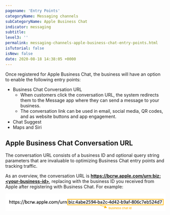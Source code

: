 ```yaml
---
pagename: 'Entry Points'
categoryName: Messaging channels
subCategoryName: Apple Business Chat
indicator: messaging
subtitle: 
level3: ''
permalink: messaging-channels-apple-business-chat-entry-points.html
isTutorial: false
isNew: false
date: 2020-08-18 14:38:05 +0000
---
```


Once registered for Apple Business Chat, the business will have an option to enable the following entry points: 
* Business Chat Conversation URL 
  * When customers click the conversation URL, the system redirects them to the Message app where they can send a message to your business. 
  * The conversation link can be used in email, social media, QR codes, and as website buttons and app engagement.  
* Chat Suggest
* Maps and Siri 

## Apple Business Chat Conversation URL

The conversation URL consists of a business ID and optional query string parameters that are invaluable to optimizing Business Chat entry points and tracking traffic. 

As an overview, the conversation URL is **https://bcrw.apple.com/urn:biz:<your-business-id>**, replacing **<your-business-id>** with the business ID you received from Apple after registering with Business Chat. For example:

![](img/apple-business-chat-entry-points-00.png)
